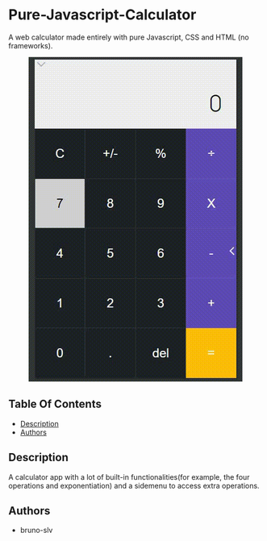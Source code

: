 # Pure-Javascript-Calculator

A web calculator made entirely with pure Javascript, CSS and HTML (no frameworks).

<p align="center">
    <img src="calc.gif">
</p>

## Table Of Contents
- [Description](#description)
- [Authors](#authors)

## Description
A calculator app with a lot of built-in functionalities(for example, 
the four operations and exponentiation) and a sidemenu to access extra operations.
## Authors
- bruno-slv
